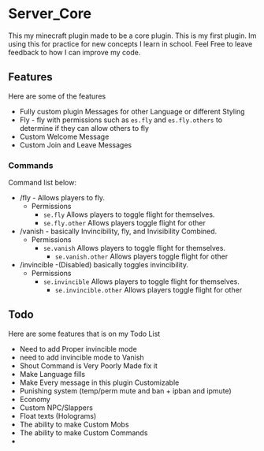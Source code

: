 # Server_Core
This my minecraft plugin made to be a core plugin. This is my first plugin. Im using this for practice for new concepts I learn in school. Feel Free to leave feedback to how I can improve my code.


## Features

Here are some of the features
 * Fully custom plugin Messages for other Language or different Styling
 * Fly - fly with permissions such as `es.fly` and `es.fly.others` to determine if they can allow others to fly
 * Custom Welcome Message 
 * Custom Join and Leave Messages


### Commands
 Command list below:

* /fly - Allows players to fly.
  * Permissions
    * `se.fly` Allows players to toggle flight for themselves.
    * `se.fly.other`  Allows players toggle flight for other
* /vanish - basically Invincibility, fly, and Invisibility Combined.
    * Permissions
        * `se.vanish` Allows players to toggle flight for themselves.
          * `se.vanish.other`  Allows players toggle flight for other
* /invincible -(Disabled) basically toggles invincibility.
    * Permissions
        * `se.invincible` Allows players to toggle flight for themselves.
            * `se.invincible.other`  Allows players toggle flight for other

## Todo 
Here are some features that is on my Todo List
* Need to add Proper invincible mode 
* need to add invincible mode to Vanish
* Shout Command is Very Poorly Made fix it
* Make Language fills
* Make Every message in this plugin Customizable
* Punishing system (temp/perm mute and ban + ipban and ipmute)
* Economy
* Custom NPC/Slappers
* Float texts (Holograms)
* The ability to make Custom Mobs
* The ability to make Custom Commands
* 
